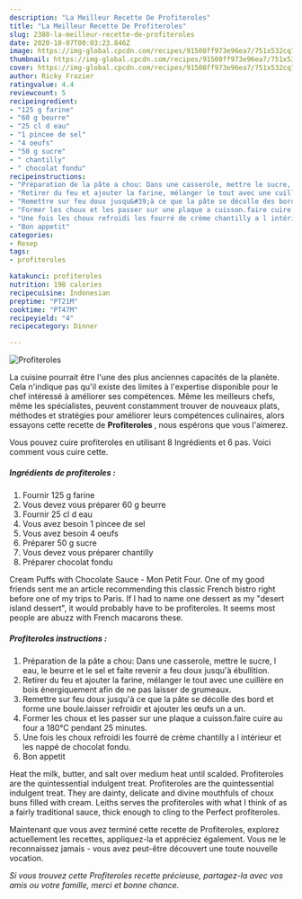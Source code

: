```yaml
---
description: "La Meilleur Recette De Profiteroles"
title: "La Meilleur Recette De Profiteroles"
slug: 2380-la-meilleur-recette-de-profiteroles
date: 2020-10-07T00:03:23.846Z
image: https://img-global.cpcdn.com/recipes/91508ff973e96ea7/751x532cq70/profiteroles-photo-principale-de-la-recette.jpg
thumbnail: https://img-global.cpcdn.com/recipes/91508ff973e96ea7/751x532cq70/profiteroles-photo-principale-de-la-recette.jpg
cover: https://img-global.cpcdn.com/recipes/91508ff973e96ea7/751x532cq70/profiteroles-photo-principale-de-la-recette.jpg
author: Ricky Frazier
ratingvalue: 4.4
reviewcount: 5
recipeingredient:
- "125 g farine"
- "60 g beurre"
- "25 cl d eau"
- "1 pincee de sel"
- "4 oeufs"
- "50 g sucre"
- " chantilly"
- " chocolat fondu"
recipeinstructions:
- "Préparation de la pâte a chou: Dans une casserole, mettre le sucre, l eau, le beurre et le sel et faite revenir a feu doux jusqu&#39;à ébullition."
- "Retirer du feu et ajouter la farine, mélanger le tout avec une cuillère en bois énergiquement afin de ne pas laisser de grumeaux."
- "Remettre sur feu doux jusqu&#39;à ce que la pâte se décolle des bord et forme une boule.laisser refroidir et ajouter les œufs un a un."
- "Former les choux et les passer sur une plaque a cuisson.faire cuire au four a 180°C pendant 25 minutes."
- "Une fois les choux refroidi les fourré de crème chantilly a l intérieur et les nappé de chocolat fondu."
- "Bon appetit"
categories:
- Resep
tags:
- profiteroles

katakunci: profiteroles 
nutrition: 198 calories
recipecuisine: Indonesian
preptime: "PT21M"
cooktime: "PT47M"
recipeyield: "4"
recipecategory: Dinner

---
```



![Profiteroles](https://img-global.cpcdn.com/recipes/91508ff973e96ea7/751x532cq70/profiteroles-photo-principale-de-la-recette.jpg)

La cuisine pourrait être l'une des plus anciennes capacités de la planète. Cela n'indique pas qu'il existe des limites à l'expertise disponible pour le chef intéressé à améliorer ses compétences. Même les meilleurs chefs, même les spécialistes, peuvent constamment trouver de nouveaux plats, méthodes et stratégies pour améliorer leurs compétences culinaires, alors essayons cette recette de <strong> Profiteroles </strong>, nous espérons que vous l'aimerez.

<!--inarticleads1-->

Vous pouvez cuire profiteroles en utilisant 8 Ingrédients et 6 pas. Voici comment vous cuire cette.

##### Ingrédients de profiteroles :

1. Fournir 125 g farine
1. Vous devez vous préparer 60 g beurre
1. Fournir 25 cl d eau
1. Vous avez besoin 1 pincee de sel
1. Vous avez besoin 4 oeufs
1. Préparer 50 g sucre
1. Vous devez vous préparer  chantilly
1. Préparer  chocolat fondu


Cream Puffs with Chocolate Sauce - Mon Petit Four. One of my good friends sent me an article recommending this classic French bistro right before one of my trips to Paris. If I had to name one dessert as my &#34;desert island dessert&#34;, it would probably have to be profiteroles. It seems most people are abuzz with French macarons these. 

<!--inarticleads2-->

##### Profiteroles instructions :

1. Préparation de la pâte a chou: Dans une casserole, mettre le sucre, l eau, le beurre et le sel et faite revenir a feu doux jusqu&#39;à ébullition.
1. Retirer du feu et ajouter la farine, mélanger le tout avec une cuillère en bois énergiquement afin de ne pas laisser de grumeaux.
1. Remettre sur feu doux jusqu&#39;à ce que la pâte se décolle des bord et forme une boule.laisser refroidir et ajouter les œufs un a un.
1. Former les choux et les passer sur une plaque a cuisson.faire cuire au four a 180°C pendant 25 minutes.
1. Une fois les choux refroidi les fourré de crème chantilly a l intérieur et les nappé de chocolat fondu.
1. Bon appetit


Heat the milk, butter, and salt over medium heat until scalded. Profiteroles are the quintessential indulgent treat. Profiteroles are the quintessential indulgent treat. They are dainty, delicate and divine mouthfuls of choux buns filled with cream. Leiths serves the profiteroles with what I think of as a fairly traditional sauce, thick enough to cling to the Perfect profiteroles. 

<!--inarticleads1-->

<p>
Maintenant que vous avez terminé cette recette de Profiteroles, explorez actuellement les recettes, appliquez-la et appréciez également. Vous ne le reconnaissez jamais - vous avez peut-être découvert une toute nouvelle vocation.
</p>

<p>
<i>Si vous trouvez cette Profiteroles recette précieuse, partagez-la avec vos amis ou votre famille, merci et bonne chance.</i>
</p>
